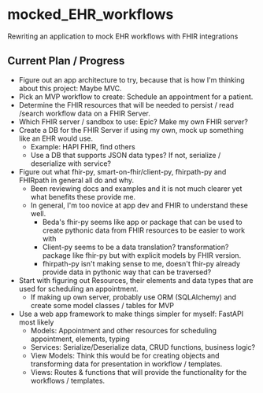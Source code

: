 # mocked_EHR_workflows
Rewriting an application to mock EHR workflows with FHIR integrations

## Current Plan / Progress
* Figure out an app architecture to try, because that is how I'm thinking about this project:  Maybe MVC. 
* Pick an MVP workflow to create:  Schedule an appointment for a patient.
* Determine the FHIR resources that will be needed to persist / read /search workflow data on a FHIR Server.
* Which FHIR server / sandbox to use:  Epic? Make my own FHIR server?
* Create a DB for the FHIR Server if using my own, mock up something like an EHR would use. 
  - Example:  HAPI FHIR, find others
  - Use a DB that supports JSON data types?  If not, serialize / deserialize with service?
* Figure out what fhir-py, smart-on-fhir/client-py, fhirpath-py and FHIRpath in general all do and why.
  - Been reviewing docs and examples and it is not much clearer yet what benefits these provide me.
  - In general, I'm too novice at app dev and FHIR to understand these well.
    - Beda's fhir-py seems like app or package that can be used to create pythonic data from FHIR resources to be easier to work with
    - Client-py seems to be a data translation? transformation? package like fhir-py but with explicit models by FHIR version.
    - fhirpath-py isn't making sense to me, doesn't fhir-py already provide data in pythonic way that can be traversed?
* Start with figuring out Resources, their elements and data types that are used for scheduling an appointment.
  - If making up own server, probably use ORM (SQLAlchemy) and create some model classes / tables for MVP
* Use a web app framework to make things simpler for myself:  FastAPI most likely
  - Models: Appointment and other resources for scheduling appointment, elements, typing 
  - Services:  Serialize/Deserialize data, CRUD functions, business logic?
  - View Models:  Think this would be for creating objects and transforming data for presentation in workflow / templates.
  - Views:  Routes & functions that will provide the functionality for the workflows / templates.